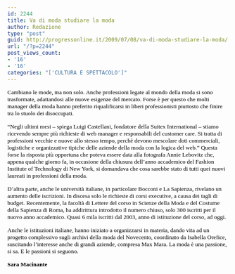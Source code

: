 ```yaml
---
id: 2244
title: Va di moda studiare la moda
author: Redazione
type: "post"
guid: http://progressonline.it/2009/07/08/va-di-moda-studiare-la-moda/
url: "/?p=2244"
post_views_count:
- '16'
- '16'
categories: "['CULTURA E SPETTACOLO']"
---
```


<span style="font-size: 10pt; font-family: Tahoma"><font color="#000000">Cambiano le mode, ma non solo. Anche professioni legate al mondo della moda si sono<span> </span>trasformate, adattandosi alle nuove esigenze del mercato. Forse è per questo che molti manager della moda hanno preferito riqualificarsi in liberi professionisti piuttosto che finire tra lo stuolo dei disoccupati. </font></span>

<span style="font-size: 10pt; font-family: Tahoma"><font color="#000000">“Negli ultimi mesi – spiega Luigi Castellani, fondatore della Suitex International – stiamo ricevendo sempre più richieste di web manager e responsabili del customer care. Si tratta di professioni vecchie e nuove allo stesso tempo, perchè devono mescolare doti commerciali, logistiche e organizzative tipiche delle aziende della moda con la logica del web.” Questa forse la risposta più opportuna che poteva essere data alla fotografa Annie Lebovitz che, appena qualche giorno fa, in occasione della chiusura dell’anno accademico del Fashion Institute of Technology di New York, si domandava che cosa sarebbe stato di tutti quei nuovi laureati in professioni della moda</font></span><span style="font-size: 10pt; font-family: Tahoma"><font color="#000000">. </font></span>

<span style="font-size: 10pt; font-family: Tahoma"><font color="#000000">D’altra parte, anche le università italiane, in particolare Bocconi e La Sapienza, rivelano un aumento delle iscrizioni. In discesa solo le richieste di corsi executive, a causa dei tagli di budget. Recentemente, la facoltà di Lettere del corso in Scienze della Moda e del Costume della Sapienza di Roma, ha addirittura introdotto il numero chiuso, solo 300 iscritti per il nuovo anno accademico. Quasi 6 mila iscritti dal 2003, anno di istituzione del corso, ad oggi. </font></span>

<span style="font-size: 10pt; font-family: Tahoma"><font color="#000000">Anche le istituzioni italiane, hanno iniziato a organizzarsi in materia, dando vita ad un progetto complessivo sugli archivi della moda del Novecento, coordinato da Isabella Orefice, suscitando l’interesse anche di grandi aziende, compresa Max Mara. La moda è una passione, si sa. E le passioni si seguono. </font></span>

<span style="font-size: 10pt; font-family: Tahoma"><font color="#000000">**Sara Macinante** </font></span>